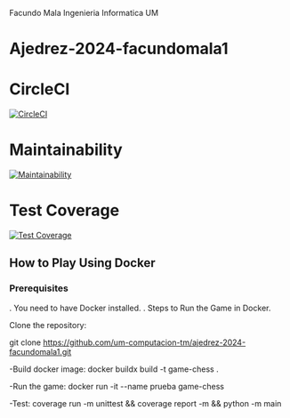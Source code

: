 Facundo Mala Ingenieria Informatica UM

# Ajedrez-2024-facundomala1

# CircleCI
[![CircleCI](https://dl.circleci.com/status-badge/img/gh/um-computacion-tm/ajedrez-2024-facundomala1/tree/master.svg?style=svg)](https://dl.circleci.com/status-badge/redirect/gh/um-computacion-tm/ajedrez-2024-facundomala1/tree/master)

# Maintainability
[![Maintainability](https://api.codeclimate.com/v1/badges/be821d44247a5ef3296b/maintainability)](https://codeclimate.com/github/um-computacion-tm/ajedrez-2024-facundomala1/maintainability)

# Test Coverage
[![Test Coverage](https://api.codeclimate.com/v1/badges/be821d44247a5ef3296b/test_coverage)](https://codeclimate.com/github/um-computacion-tm/ajedrez-2024-facundomala1/test_coverage)

## How to Play Using Docker
### Prerequisites
. You need to have Docker installed.
. Steps to Run the Game in Docker.

Clone the repository:

git clone https://github.com/um-computacion-tm/ajedrez-2024-facundomala1.git

-Build docker image:
docker buildx build -t game-chess .

-Run the game:
docker run -it --name prueba game-chess

-Test:
coverage run -m unittest && coverage report -m && python -m main